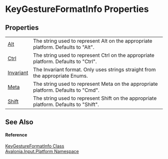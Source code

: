 # KeyGestureFormatInfo Properties




## Properties
<table>
<tr>
<td><a href="P_Avalonia_Input_Platform_KeyGestureFormatInfo_Alt">Alt</a></td>
<td>The string used to represent Alt on the appropriate platform. Defaults to "Alt".</td>
</tr>
<tr>
<td><a href="P_Avalonia_Input_Platform_KeyGestureFormatInfo_Ctrl">Ctrl</a></td>
<td>The string used to represent Ctrl on the appropriate platform. Defaults to "Ctrl".</td>
</tr>
<tr>
<td><a href="P_Avalonia_Input_Platform_KeyGestureFormatInfo_Invariant">Invariant</a></td>
<td>The Invariant format. Only uses strings straight from the appropriate Enums.</td>
</tr>
<tr>
<td><a href="P_Avalonia_Input_Platform_KeyGestureFormatInfo_Meta">Meta</a></td>
<td>The string used to represent Meta on the appropriate platform. Defaults to "Cmd".</td>
</tr>
<tr>
<td><a href="P_Avalonia_Input_Platform_KeyGestureFormatInfo_Shift">Shift</a></td>
<td>The string used to represent Shift on the appropriate platform. Defaults to "Shift".</td>
</tr>
</table>

## See Also


#### Reference
<a href="T_Avalonia_Input_Platform_KeyGestureFormatInfo">KeyGestureFormatInfo Class</a>  
<a href="N_Avalonia_Input_Platform">Avalonia.Input.Platform Namespace</a>  

